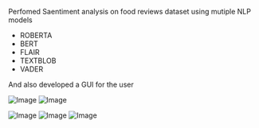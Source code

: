 Perfomed Saentiment analysis on food reviews dataset using mutiple NLP models 
- ROBERTA
- BERT
- FLAIR
- TEXTBLOB
- VADER

And also developed a GUI for the user




![Image](https://github.com/user-attachments/assets/9776fe56-372b-4fae-82fb-f8049c16ef7b)
![Image](https://github.com/user-attachments/assets/79d5e2d4-9923-47a8-8b50-602c671b412a)

![Image](https://github.com/user-attachments/assets/6a2c6072-e149-4519-8836-f9f7a4e792ae)
![Image](https://github.com/user-attachments/assets/92ea0022-c71c-48a9-87d2-88b303d232ff)
![Image](https://github.com/user-attachments/assets/e7256a8e-0cdd-409e-9a23-9e307049199b)
